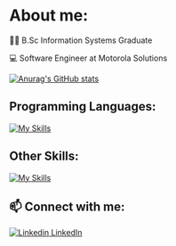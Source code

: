 # About me:



👨‍🎓 B.Sc Information Systems Graduate

💻 Software Engineer at Motorola Solutions

[![Anurag's GitHub stats](https://github-readme-stats.vercel.app/api?username=asaferdman23&theme=dark&show_icons=true)](https://github.com/anuraghazra/github-readme-stats)

## Programming Languages:
[![My Skills](https://skillicons.dev/icons?i=python,java,cpp,c,bash,mysql,html,css,js,ocaml,prolog)](https://skillicons.dev)
## Other Skills:
[![My Skills](https://skillicons.dev/icons?i=androidstudio,vscode,visualstudio,idea,linux)](https://skillicons.dev)

## 📫 Connect with me:

[![Linkedin](https://i.stack.imgur.com/gVE0j.png) LinkedIn](https://www.linkedin.com/in/asaferdman/)
&nbsp;
